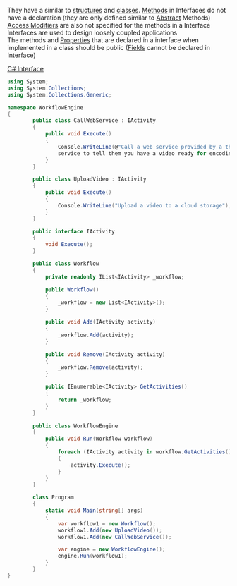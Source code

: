 They have a similar to [structures](Structs.md) and [classes](CSharp%20Classes.md). [Methods](CSharp%20Methods.md) in Interfaces do not have a declaration (they are only defined similar to [Abstract](Abstract%20&%20Sealed%20Class.md) Methods)  
[Access Modifiers](Access%20Modifiers.md) are also not specified for the methods in a Interface  
Interfaces are used to design loosely coupled applications  
The methods and [Properties](Properties.md) that are declared in a interface when implemented in a class should be public ([Fields](Fields.md) cannot be declared in Interface)

[C# Interface](https://www.w3schools.com/cs/cs_interface.php)

````csharp
using System;
using System.Collections;
using System.Collections.Generic;

namespace WorkflowEngine
{
		public class CallWebService : IActivity
		{
			public void Execute()
			{
				Console.WriteLine(@"Call a web service provided by a third-party video encoding 
				service to tell them you have a video ready for encoding");
			}
		}

		public class UploadVideo : IActivity
		{
			public void Execute()
			{
				Console.WriteLine("Upload a video to a cloud storage");
			}
		}

		public interface IActivity
		{
			void Execute();
		}

		public class Workflow
		{
			private readonly IList<IActivity> _workflow;

			public Workflow()
			{
				_workflow = new List<IActivity>();
			}

			public void Add(IActivity activity)
			{
				_workflow.Add(activity);
			}

			public void Remove(IActivity activity)
			{
				_workflow.Remove(activity);
			}

			public IEnumerable<IActivity> GetActivities()
			{
				return _workflow;
			}
		}

		public class WorkflowEngine
		{
			public void Run(Workflow workflow)
			{
				foreach (IActivity activity in workflow.GetActivities())
				{
					activity.Execute();
				}
			}
		}

		class Program
		{
			static void Main(string[] args)
			{
				var workflow1 = new Workflow();
				workflow1.Add(new UploadVideo());
				workflow1.Add(new CallWebService());

				var engine = new WorkflowEngine();
				engine.Run(workflow1);
			}
		}
}
````
